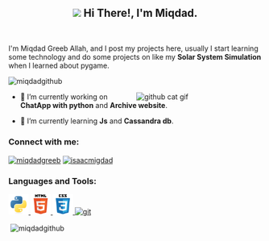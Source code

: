 <h2 align="center"><img src="https://media.giphy.com/media/hvRJCLFzcasrR4ia7z/giphy.gif" width="25px"> Hi There!, I'm Miqdad.</h2>
<br>
<p>
  I'm Miqdad Greeb Allah, and I post my projects here, usually I start  learning some technology and do some projects on like my <strong>Solar System Simulation</strong> when I learned about pygame.
</p>

<p align="left"> <img src="https://komarev.com/ghpvc/?username=miqdadgithub&label=Profile%20views&color=0e75b6&style=flat" alt="miqdadgithub" /> </p>

<img align="right" alt="github cat gif" width="250" src="https://github.com/bdougie/bdougie/blob/main/monadance.gif?raw=true">

- 🔭 I’m currently working on  **ChatApp with python** and  **Archive website**.

- 🌱 I’m currently learning **Js** and **Cassandra db**.


<h3 align="left">Connect with me:</h3>
<p align="left">
<a href="https://twitter.com/miqdadgreeb" target="blank"><img align="center" src="https://raw.githubusercontent.com/rahuldkjain/github-profile-readme-generator/master/src/images/icons/Social/twitter.svg" alt="miqdadgreeb" height="30" width="40" /></a>
<a href="https://fb.com/isaacmiqdad" target="blank"><img align="center" src="https://raw.githubusercontent.com/rahuldkjain/github-profile-readme-generator/master/src/images/icons/Social/facebook.svg" alt="isaacmigdad" height="30" width="40" /></a>
</p>

<h3 align="left">Languages and Tools:</h3>
<p align="left">
<a href="https://www.python.org" target="_blank" rel="noreferrer"> <img src="https://raw.githubusercontent.com/devicons/devicon/master/icons/python/python-original.svg" alt="python" width="40" height="40"/> </a>
<a href="https://www.w3.org/html/" target="_blank" rel="noreferrer"> <img src="https://raw.githubusercontent.com/devicons/devicon/master/icons/html5/html5-original-wordmark.svg" alt="html5" width="40" height="40"/> </a> 
<a href="https://www.w3schools.com/css/" target="_blank" rel="noreferrer"> <img src="https://raw.githubusercontent.com/devicons/devicon/master/icons/css3/css3-original-wordmark.svg" alt="css3" width="40" height="40"/> </a> 
<a href="https://git-scm.com/" target="_blank" rel="noreferrer"> <img src="https://www.vectorlogo.zone/logos/git-scm/git-scm-icon.svg" alt="git" width="40" height="40"/> </a> 
</p>

<p>&nbsp;<img align="center" src="https://github-readme-stats.vercel.app/api?username=miqdadgithub&show_icons=true&locale=en&theme=radical" alt="miqdadgithub"/></p>

